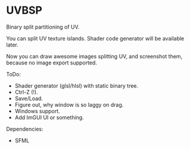 # UVBSP
Binary split partitioning of UV.

You can split UV texture islands. Shader code generator will be available later.

Now you can draw awesome images splitting UV, and screenshot them, because no image export supported.

ToDo:
- Shader generator (glsl/hlsl) with static binary tree.
- Ctrl-Z (!).
- Save/Load.
- Figure out, why window is so laggy on drag.
- Windows support.
- Add ImGUI UI or something.

Dependencies:
- SFML

